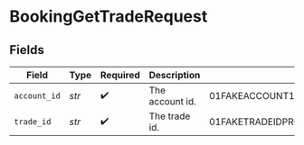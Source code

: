 # BookingGetTradeRequest


## Fields

| Field                                | Type                                 | Required                             | Description                          | Example                              |
| ------------------------------------ | ------------------------------------ | ------------------------------------ | ------------------------------------ | ------------------------------------ |
| `account_id`                         | *str*                                | :heavy_check_mark:                   | The account id.                      | 01FAKEACCOUNT1TYKWEYRH8S2K           |
| `trade_id`                           | *str*                                | :heavy_check_mark:                   | The trade id.                        | 01FAKETRADEIDPROVIDEDFROMCREATETRADE |